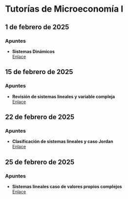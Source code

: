# Tutorías de Microeconomía I

## 1 de febrero de 2025

### Apuntes

- **Sistemas Dinámicos**  
  [Enlace](https://miro.com/app/board/uXjVLlONaqw=/?share_link_id=774827993114)

## 15 de febrero de 2025

### Apuntes

- **Revisión de sistemas lineales y variable compleja**  
  [Enlace](https://miro.com/app/board/uXjVIe-2w4I=/?share_link_id=779112522144)

## 22 de febrero de 2025

### Apuntes

- **Clasificación de sistemas lineales y caso Jordan**  
  [Enlace](https://miro.com/app/board/uXjVIbQ13xg=/?share_link_id=859699444929)

## 25 de febrero de 2025

### Apuntes

- **Sistemas lineales caso de valores propios complejos**  
  [Enlace](https://miro.com/app/board/uXjVIZmncNU=/?share_link_id=116913152675)